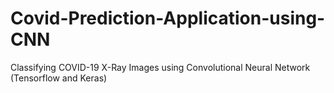 # Covid-Prediction-Application-using-CNN
Classifying COVID-19 X-Ray Images using Convolutional Neural Network (Tensorflow and Keras)
